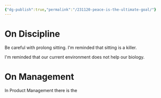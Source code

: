 ```yaml
---
{"dg-publish":true,"permalink":"/231120-peace-is-the-ultimate-goal/"}
---
```


# On Discipline

Be careful with prolong sitting. I'm reminded that sitting is a killer.

I'm reminded that our current environment does not help our biology.

# On Management

In Product Management there is the